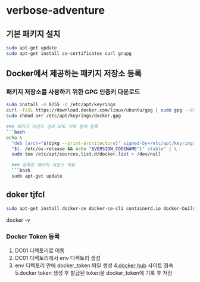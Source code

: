 # verbose-adventure

## 기본 패키지 설치
```bash
sudo apt-get update
sudo apt-get install ca-certificates curl gnupg
```

## Docker에서 제공하는 패키지 저장소 등록

### 패키지 저장소를 사용하기 위한 GPG 인증키 다운로드
```bash
sudo install -m 0755 -d /etc/apt/keyrings
curl -fsSL https://download.docker.com/linux/ubuntu/gpg | sudo gpg --dearmor -o /etc/apt/keyrings/docker.gpg
sudo chmod a+r /etc/apt/keyrings/docker.gpg

### 패키지 저장소 경로 GPG 키와 함께 등록
```bash
echo \
  "deb [arch="$(dpkg --print-architecture)" signed-by=/etc/apt/keyrings/docker.gpg] https://download.docker.com/linux/ubuntu \
  "$(. /etc/os-release && echo "$VERSION_CODENAME")" stable" | \
  sudo tee /etc/apt/sources.list.d/docker.list > /dev/null

  ### 등록한 패키지 저장소 적용
  ```bash
  sudo apt-get update
  ```

  ## doker tjfcl
  ```bash
  sudo apt-get install docker-ce docker-ce-cli containerd.io docker-buildx-plugin docker-compose-plugin
  ```
  docker -v

  ### Docker Token 등록
  1. DC01 디렉토리로 이동
  2. DC01 디렉토리에서 env 디렉토리 생성
  3. env 디렉토리 안에 docker_token 파일 생성
  4.[docker hub](https://hub.docker.com/settings/security) 사이트 접속
  5.docker token 생성 후 발급된 token을 docker_token에 기록 후 저장
  
